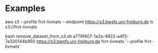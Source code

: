 # Examples

aws s3 --profile frct-livmats --endpoint https://s3.bwsfs.uni-freiburg.de ls s3://frct-livmats

bash remove_dataset_from_s3.sh a779f407-1a2a-4922-a4f3-7a330144b950 https://s3.bwsfs.uni-freiburg.de frct-livmats '--profile frct-livmats'
